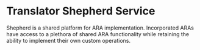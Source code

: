 # Translator Shepherd Service

Shepherd is a shared platform for ARA implementation. Incorporated ARAs have access to a plethora of shared ARA functionality while retaining the ability to implement their own custom operations.
